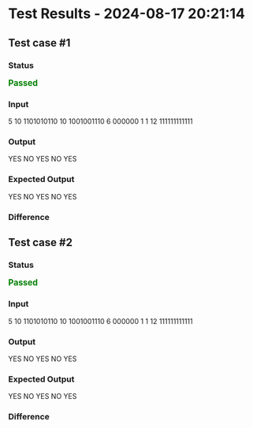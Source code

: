 # Test Results - 2024-08-17 20:21:14
## Test case #1

### Status
<span style="color:green; font-weight:bold; font-size:larger;">Passed</span>

### Input
5
10
1101010110
10
1001001110
6
000000
1
1
12
111111111111


### Output
YES
NO
YES
NO
YES

### Expected Output
YES
NO
YES
NO
YES

### Difference

## Test case #2

### Status
<span style="color:green; font-weight:bold; font-size:larger;">Passed</span>

### Input
5
10
1101010110
10
1001001110
6
000000
1
1
12
111111111111


### Output
YES
NO
YES
NO
YES

### Expected Output
YES
NO
YES
NO
YES

### Difference


